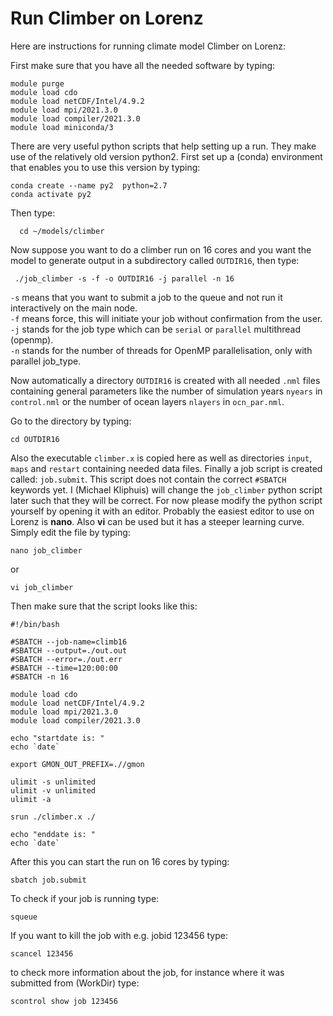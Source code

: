 # Run Climber on Lorenz

Here are instructions for running climate model Climber on Lorenz:

First make sure that you have all the needed software by typing:

    module purge
    module load cdo
    module load netCDF/Intel/4.9.2
    module load mpi/2021.3.0
    module load compiler/2021.3.0
    module load miniconda/3
    
There are very useful python scripts that help setting up a run. They make use of the relatively old version python2.
First set up a (conda) environment that enables you to use this version by typing:

    conda create --name py2  python=2.7
    conda activate py2

Then type:

      cd ~/models/climber

 Now suppose you want to do a climber run on 16 cores and you want the model to generate output in a subdirectory called <code>OUTDIR16</code>, then type: 

     ./job_climber -s -f -o OUTDIR16 -j parallel -n 16

<code>-s</code> means that you want to submit a job to the queue and not run it interactively on the main node.  
<code>-f</code> means force, this will initiate your job without confirmation from the user.  
<code>-j</code> stands for the job type which can be <code>serial</code> or <code>parallel</code> multithread (openmp).  
<code>-n</code> stands for the number of threads for OpenMP parallelisation, only with parallel job_type.  

Now automatically a directory <code>OUTDIR16</code> is created with all needed <code>.nml</code> files containing general parameters like the number of simulation years <code>nyears</code> in <code>control.nml</code> or the number of ocean layers <code>nlayers</code> in <code>ocn_par.nml</code>.

Go to the directory by typing:

    cd OUTDIR16
    
Also the executable <code>climber.x</code> is copied here as well as directories <code>input</code>, <code>maps</code> and <code>restart</code> containing needed data files. Finally a job script is created called: <code>job.submit</code>. This script does not contain the correct <code>#SBATCH </code>keywords yet. I (Michael Kliphuis) will change the <code>job_climber</code> python script later such that they will be correct. For now please modify the python script yourself by opening it with an editor. Probably the easiest editor to use on Lorenz is **nano**. Also **vi** can be used but it has a steeper learning curve. Simply edit the file by typing:

    nano job_climber

or 

    vi job_climber

Then make sure that the script looks like this:

    #!/bin/bash
  
    #SBATCH --job-name=climb16
    #SBATCH --output=./out.out
    #SBATCH --error=./out.err
    #SBATCH --time=120:00:00
    #SBATCH -n 16

    module load cdo
    module load netCDF/Intel/4.9.2
    module load mpi/2021.3.0
    module load compiler/2021.3.0
   
    echo "startdate is: "
    echo `date`

    export GMON_OUT_PREFIX=.//gmon
    
    ulimit -s unlimited
    ulimit -v unlimited
    ulimit -a

    srun ./climber.x ./

    echo "enddate is: "
    echo `date`

After this you can start the run on 16 cores by typing:

    sbatch job.submit

To check if your job is running type:

    squeue

If you want to kill the job with e.g. jobid 123456 type:

    scancel 123456

to check more information about the job, for instance where it was submitted from (WorkDir) type:

    scontrol show job 123456   
    


 
